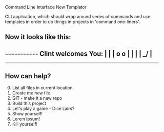 Command
Line
Interface
New
Templator

CLI application, which should wrap around series of commands and use templates in order to do things in projects in 'command one-liners'.

Now it looks like this:
----------------------------------

----------- Clint welcomes You:
|         |
| o     o |
|         |
|   \_/   |
-----------

----------------------------------
How can help?
----------------------------------
0) List all files in current location.
1) Create me new file.
2) GIT - make it a new repo
3) Build this project
4) Let's play a game - Dice Lairs?
5) Show yourself!
6) Lorem ipsum!
9) Kill yourself!
